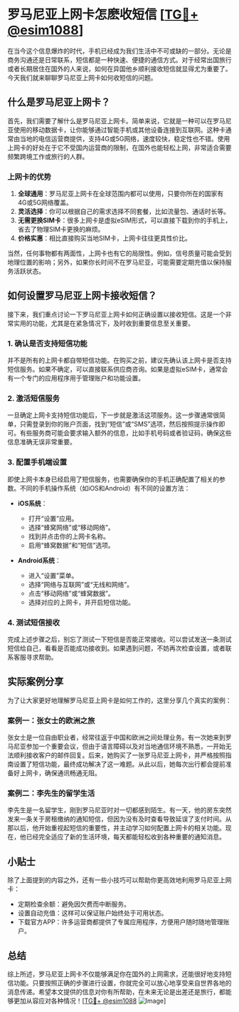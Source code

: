 # 罗马尼亚上网卡怎麽收短信 [[TG💪+ @esim1088](https://t.me/s/esim1088)]

在当今这个信息爆炸的时代，手机已经成为我们生活中不可或缺的一部分。无论是商务沟通还是日常联系，短信都是一种快速、便捷的通信方式。对于经常出国旅行或者长期居住在国外的人来说，如何在异国他乡顺利接收短信就显得尤为重要了。今天我们就来聊聊罗马尼亚上网卡如何收短信的问题。

## 什么是罗马尼亚上网卡？

首先，我们需要了解什么是罗马尼亚上网卡。简单来说，它就是一种可以在罗马尼亚使用的移动数据卡，让你能够通过智能手机或其他设备连接到互联网。这种卡通常由当地的电信运营商提供，支持4G或5G网络，速度较快，稳定性也不错。使用上网卡的好处在于它不受国内运营商的限制，在国外也能轻松上网，非常适合需要频繁跨境工作或旅行的人群。

### 上网卡的优势

1. **全球通用**：罗马尼亚上网卡在全球范围内都可以使用，只要你所在的国家有4G或5G网络覆盖。
2. **灵活选择**：你可以根据自己的需求选择不同套餐，比如流量包、通话时长等。
3. **无需更换SIM卡**：很多上网卡是虚拟eSIM形式，可以直接下载到你的手机上，省去了物理SIM卡更换的麻烦。
4. **价格实惠**：相比直接购买当地SIM卡，上网卡往往更具性价比。

当然，任何事物都有两面性，上网卡也有它的局限性。例如，信号质量可能会受到地理位置的影响；另外，如果你长时间不在罗马尼亚，可能需要定期充值以保持服务活跃状态。

## 如何设置罗马尼亚上网卡接收短信？

接下来，我们重点讨论一下罗马尼亚上网卡如何正确设置以接收短信。这是一个非常实用的功能，尤其是在紧急情况下，及时收到重要信息至关重要。

### 1. 确认是否支持短信功能

并不是所有的上网卡都自带短信功能。在购买之前，建议先确认该上网卡是否支持短信服务。如果不确定，可以直接联系供应商咨询。如果是虚拟eSIM卡，通常会有一个专门的应用程序用于管理账户和功能设置。

### 2. 激活短信服务

一旦确定上网卡支持短信功能后，下一步就是激活这项服务。这一步骤通常很简单，只需登录到你的账户页面，找到“短信”或“SMS”选项，然后按照提示操作即可。有些服务商可能会要求输入额外的信息，比如手机号码或者验证码，确保这些信息准确无误非常重要。

### 3. 配置手机端设置

即使上网卡本身已经启用了短信服务，也需要确保你的手机正确配置了相关的参数。不同的手机操作系统（如iOS和Android）有不同的设置方法：

- **iOS系统**：
  - 打开“设置”应用。
  - 选择“蜂窝网络”或“移动网络”。
  - 找到并点击你的上网卡名称。
  - 启用“蜂窝数据”和“短信”选项。
  
- **Android系统**：
  - 进入“设置”菜单。
  - 选择“网络与互联网”或“无线和网络”。
  - 点击“移动网络”或“蜂窝数据”。
  - 选择对应的上网卡，并开启短信功能。

### 4. 测试短信接收

完成上述步骤之后，别忘了测试一下短信是否能正常接收。可以尝试发送一条测试短信给自己，看看是否能成功接收到。如果遇到问题，不妨再次检查设置，或者联系客服寻求帮助。

## 实际案例分享

为了让大家更好地理解罗马尼亚上网卡是如何工作的，这里分享几个真实的案例：

### 案例一：张女士的欧洲之旅

张女士是一位自由职业者，经常往返于中国和欧洲之间处理业务。有一次她来到罗马尼亚参加一个重要会议，但由于语言障碍以及对当地通信环境不熟悉，一开始无法顺利接收客户的邮件回复。后来，她购买了一张罗马尼亚上网卡，并严格按照指南设置了短信功能，最终成功解决了这一难题。从此以后，她每次出行都会提前准备好上网卡，确保通讯畅通无阻。

### 案例二：李先生的留学生活

李先生是一名留学生，刚到罗马尼亚时对一切都感到陌生。有一天，他的房东突然发来一条关于房租缴纳的通知短信，但因为没有及时查看导致延误了支付时间。从那以后，他开始重视起短信的重要性，并主动学习如何配置上网卡的相关功能。现在，他已经完全适应了新的生活环境，每天都能轻松收到各种重要的通知消息。

## 小贴士

除了上面提到的内容之外，还有一些小技巧可以帮助你更高效地利用罗马尼亚上网卡：

- 定期检查余额：避免因欠费而中断服务。
- 设置自动充值：这样可以保证账户始终处于可用状态。
- 下载官方APP：许多运营商都提供了专属应用程序，方便用户随时随地管理账户。

## 总结

综上所述，罗马尼亚上网卡不仅能够满足你在国外的上网需求，还能很好地支持短信功能。只要按照正确的步骤进行设置，你就完全可以放心地享受来自世界各地的消息传递。希望本文提供的信息对你有所帮助，在未来无论是出差还是旅行，都能够更加从容应对各种情况！[[TG💪+ @esim1088](https://t.me/s/esim1088) ![Image](https://i.postimg.cc/4NQfJmqS/Snipaste-2025-05-13-00-14-12.png)]